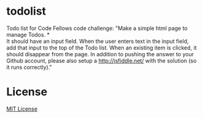 todolist
========

Todo list for Code Fellows code challenge: "Make a simple html page to manage Todos. *  
It should have an input field. When the user enters text in the input field, add that input to the top of the Todo list. When an existing item is clicked, it should disappear from the page. In addition to pushing the answer to your Github account, please also setup a http://jsfiddle.net/ with the solution (so it runs correctly)." 

License
===

[MIT License](http://elliotec.mit-license.org/)
